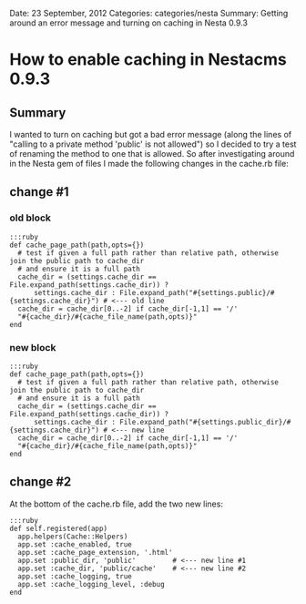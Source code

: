 Date: 23 September, 2012
Categories: categories/nesta
Summary: Getting around an error message and turning on caching in Nesta 0.9.3

# How to enable caching in Nestacms 0.9.3

## Summary

I wanted to turn on caching but got a bad error message (along the lines of "calling to a private method 'public' is not allowed") so I decided to try a test of renaming the method to one that is allowed. So after investigating around in the Nesta gem of files I made the following changes in the cache.rb file:

## change #1

### old block

    :::ruby
    def cache_page_path(path,opts={})
      # test if given a full path rather than relative path, otherwise join the public path to cache_dir 
      # and ensure it is a full path
      cache_dir = (settings.cache_dir == File.expand_path(settings.cache_dir)) ? 
          settings.cache_dir : File.expand_path("#{settings.public}/#{settings.cache_dir}") # <--- old line
      cache_dir = cache_dir[0..-2] if cache_dir[-1,1] == '/'
      "#{cache_dir}/#{cache_file_name(path,opts)}"
    end

### new block

    :::ruby
    def cache_page_path(path,opts={})
      # test if given a full path rather than relative path, otherwise join the public path to cache_dir 
      # and ensure it is a full path
      cache_dir = (settings.cache_dir == File.expand_path(settings.cache_dir)) ? 
          settings.cache_dir : File.expand_path("#{settings.public_dir}/#{settings.cache_dir}") # <--- new line
      cache_dir = cache_dir[0..-2] if cache_dir[-1,1] == '/'
      "#{cache_dir}/#{cache_file_name(path,opts)}"
    end


## change #2

At the bottom of the cache.rb file, add the two new lines:

    :::ruby
    def self.registered(app)
      app.helpers(Cache::Helpers)
      app.set :cache_enabled, true
      app.set :cache_page_extension, '.html'
      app.set :public_dir, 'public'         # <--- new line #1
      app.set :cache_dir, 'public/cache'    # <--- new line #2
      app.set :cache_logging, true
      app.set :cache_logging_level, :debug
    end